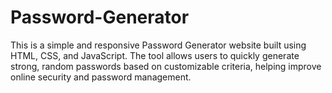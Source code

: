 # Password-Generator
This is a simple and responsive Password Generator website built using HTML, CSS, and JavaScript. The tool allows users to quickly generate strong, random passwords based on customizable criteria, helping improve online security and password management.
